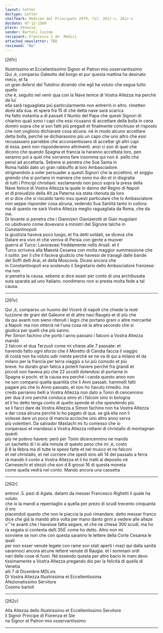 ```yaml
---
layout: letter
doctype: Letter
shelfmark: Mediceo del Principato 2979, fol. 261r-v, 262r-v
docdate: 07-12-1569
place: Venezia
sender: Bartoli Cosimo
recipient: Francesco I de' Medici
attached_newsletter: TBD
reviewed: "No"
---
```


[261r]  
  
  
Illustrissimo et Eccellentissimo Signor et Patron mio osservantissimo  
Qui ,è, comparso Galeotto dal borgo et pur questa mattina ha desinato meco, et fa  
un gran dolersi del Tutolino dicendo che egli ha voluto che segua tutto quello  
che è, seguito nel venir qua con la Nave tenice di Vostra Altezza ma perché da lui  
ella sarà raguagliata più particularmente non entrerrò in altro. rimetten  
domi alla sua. et spera fra 15 dì che detta nave sarà scarica  
Ha fatto instantia a dì passati il Nuntio del Papa che questi Signori di  
chiarino quali sono i capi che essi ricusano di accettare della bolla in cena  
domini sopra che si son fatti più pregadi et finalmente conchiuso et risposto  
che non vogliono dichiarare cosa alcuna. né in modo alcuno accettare  
detta bolla, perché se dichiarassino più un capo che uno altro che essi  
recusassero parrebbe che acconsentissero di accettar gli altri capi  
di essa. però non risponderanno altrimenti. anzi ci son di quei che  
dicono che quando Spagna et francia la haranno accettata loro, pen  
seranno poi a quel che vorranno fare insomma qui non è. pello che  
pensi ad accettarla. Sebene si penetra che Sua Santa in  
Roma habbi dato un gran rabbuffo al loro Ambasciadore.  
strignendolo a voler persuader a questi Signori che la accettino. et soggiu  
gnendo che si portano in maniera che sono ino dio et in disgratia  
di tutti i Principi christiani. esclamando non poco sopra la presa della  
Nave fenice di Vostra Altezza la quale in danno del Regno di Napoli  
et di preiudizio della Alt.za Paterna sia stata ritenuta da loro  
et si dice che si riscaldo tanto insu questi particulare che lo Ambasciatore  
non seppe risponder cosa alcuna, vedendo Sua Santità tanto in collora  
ma di questo ne sarà Vostra Altezza meglio raguagliata da Roma, che da me.  
Di levante si penetra che i Giannizeri Gianizerotti et Gian mugolani  
no ubidivano come dovevano a ministri del Signore talche in Constantinopoli  
la giustizia haveva poco luogo, et fra detti soldati, se diceva che  
Datare era vivo et che veniva di Persia con gente a muover  
guerra al Turco: Lavoravasi freddamente nello Arsali. et il  
Turco scriveva alla Maestà Cesarea con molta maggior summessione che  
il solito. per il che li faceva giudicio che havessi de travagli dalle bande  
del Soffi delli Arai, et della Moscovia. Dicesi ancora che  
in Constantinopoli era sostenuto il Segretario dello Ambasciatore franzese: ma non  
si penetra la causa. sebene si dice esser per conto di una archibusata  
suta sparata ad uno Italiano. nondimeno non si presta molta fede a tal causa.  
  
---  

[261v]  
  
  
Qui ,è, comparso un huomo del Viceré di napoli che chiede la resti  
tuzzione de grani del Galeone et di altre navi Rauges et di più che  
da qui avanti non sieno ritenuti i legni che portano grani o altre mercantie  
a Napoli: ma non otterrà né l'una cosa né la altra secondo che si  
giudica per quelli che più sanno.  
Per Simon fachino che portò l anno passato i falconi a Vostra Altezza mandò  
2 falconi et dua Terzuoli come mi chiese alle 7 passate: et  
havendo fatto ogni sforzo che il Moretto di Candia faccia il viaggio  
di costà non ha voluto udir niente perché se ne va di qui a milano et da  
milano per la francia per terra viaggio a lui più comodo et più  
breve. ho durato gran fatica a poterli havere perché fra grandi et  
piccoli non haveva più che 22 uccelli dolendosi di portarne in  
Spagna si pochi. et la causa era perché i canda questo anno non  
ne son comparsi quella quantità che li Anni passati. hammelli fatti  
pagare più che lo Anno passato, et non ho havuto rimedio. ma  
credo parranno belli a Vostra Altezza non dato a Tonin di cencennino  
per dua d oro perché conduca simo et i falconi sino in bologna  
et li ho detto tenga conto di quello spende et che spendendo più  
se li facci dare da Vostra Altezza a Simon fachino non ha Vostra Altezza  
a dar cosa alcuna perché lo ho pagato di qua. se già ella non li  
volesse dare un poco di mancia accioche uno altro anno serva  
più volentieri. Da salvador Mastachi mi fu comesso che io  
conperassi et mandassi a Vostra Altezza rottami di christallo di montagnan quanti  
più ne potevo havere: però per Tonin dicencennino ne mando  
un sachetto di l io alla minuta di questo peso che mi ,è, costo  
β 8 la libbra ma di tutte le spese fatte et nel musco et ne falconi  
et nel christallo, et nel corriere che spedì sino alli 14 del passato a ferra  
rà mandò il conto a Vostra Altezza et li ho tratti al deposito né  
Carnesechi et strozii che son d 8 grossi 16 di questa moneta  
come quella vedrà nel conto. Mando ancora una cassetta  
  
---  

[262r]  
  
  
entrovi .5. pezi di Agata. datami da messer Francesco Righetti il quale ha voluto  
che io la mandi a repentaglio a quella per prezo di scudi trecento cinquanta d oro  
piacendoli quanto che non le piaccia la può rimandare. detto messer franco  
dice che già la mandò altra volta per mano danto girni a vedere alle alteze  
v⁀re avanti che l havesse fatta segare, et che ne chiese 300 scudi. ma ho  
rà segata si contenta delli 350̅. come ho detto. Altro non mi  
sovviene se non che con questa saranno le lettere della Corte Cesarea le quali  
per non esser venute legate con rame son stati aperti i mazi qui dalla sanità  
sarannoci ancora alcune lettere venute di Raugia. et i sommani ordi  
nari delle cose di fuori. Né essendo questa per altro bacio le mani devo  
tissimamente a Vostra Altezza pregando dio per la felicità di quella di Venetia  
alli 7 di Dicembre MDLxix  
Di Vostra Altezza Illustrissima et Eccellentissima  
Afezionatissimo Servitore  
Cosimo bartoli  
  
---  

[262v]  
  
  
Alla Altezza dello Illustrissimo et Eccellentissimo Servitore  
il Signor Principe di Fiorenza et Sie  
na Signor et Patron mio osservantissimo  
  
---  

